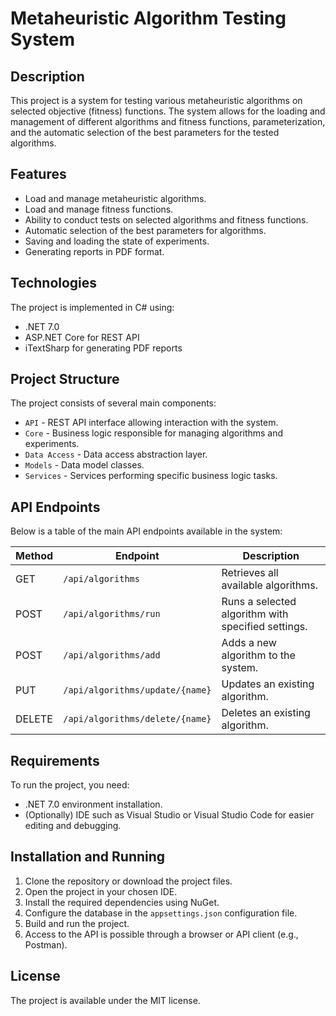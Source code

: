 # Metaheuristic Algorithm Testing System

## Description

This project is a system for testing various metaheuristic algorithms on selected objective (fitness) functions. The system allows for the loading and management of different algorithms and fitness functions, parameterization, and the automatic selection of the best parameters for the tested algorithms.

## Features

- Load and manage metaheuristic algorithms.
- Load and manage fitness functions.
- Ability to conduct tests on selected algorithms and fitness functions.
- Automatic selection of the best parameters for algorithms.
- Saving and loading the state of experiments.
- Generating reports in PDF format.

## Technologies

The project is implemented in C# using:
- .NET 7.0
- ASP.NET Core for REST API
- iTextSharp for generating PDF reports

## Project Structure

The project consists of several main components:
- `API` - REST API interface allowing interaction with the system.
- `Core` - Business logic responsible for managing algorithms and experiments.
- `Data Access` - Data access abstraction layer.
- `Models` - Data model classes.
- `Services` - Services performing specific business logic tasks.

## API Endpoints

Below is a table of the main API endpoints available in the system:

| Method | Endpoint                | Description                                       |
|--------|-------------------------|---------------------------------------------------|
| GET    | `/api/algorithms`       | Retrieves all available algorithms.               |
| POST   | `/api/algorithms/run`   | Runs a selected algorithm with specified settings.|
| POST   | `/api/algorithms/add`   | Adds a new algorithm to the system.               |
| PUT    | `/api/algorithms/update/{name}` | Updates an existing algorithm.             |
| DELETE | `/api/algorithms/delete/{name}` | Deletes an existing algorithm. 

## Requirements

To run the project, you need:
- .NET 7.0 environment installation.
- (Optionally) IDE such as Visual Studio or Visual Studio Code for easier editing and debugging.

## Installation and Running

1. Clone the repository or download the project files.
2. Open the project in your chosen IDE.
3. Install the required dependencies using NuGet.
4. Configure the database in the `appsettings.json` configuration file.
5. Build and run the project.
6. Access to the API is possible through a browser or API client (e.g., Postman).


## License

The project is available under the MIT license.

